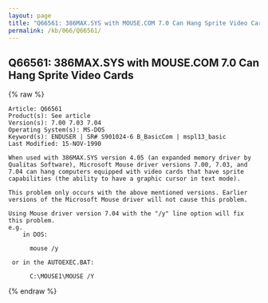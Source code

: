 ```yaml
---
layout: page
title: "Q66561: 386MAX.SYS with MOUSE.COM 7.0 Can Hang Sprite Video Cards"
permalink: /kb/066/Q66561/
---
```


## Q66561: 386MAX.SYS with MOUSE.COM 7.0 Can Hang Sprite Video Cards

{% raw %}

	Article: Q66561
	Product(s): See article
	Version(s): 7.00 7.03 7.04
	Operating System(s): MS-DOS
	Keyword(s): ENDUSER | SR# S901024-6 B_BasicCom | mspl13_basic
	Last Modified: 15-NOV-1990
	
	When used with 386MAX.SYS version 4.05 (an expanded memory driver by
	Qualitas Software), Microsoft Mouse driver versions 7.00, 7.03, and
	7.04 can hang computers equipped with video cards that have sprite
	capabilities (the ability to have a graphic cursor in text mode).
	
	This problem only occurs with the above mentioned versions. Earlier
	versions of the Microsoft Mouse driver will not cause this problem.
	
	Using Mouse driver version 7.04 with the "/y" line option will fix
	this problem.
	e.g.
	    in DOS:
	
	      mouse /y
	
	 or in the AUTOEXEC.BAT:
	
	      C:\MOUSE1\MOUSE /Y

{% endraw %}
